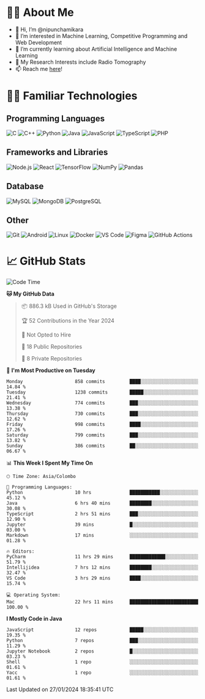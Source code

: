 # 🙋‍♂️ About Me
- 👋 Hi, I’m @nipunchamikara
- 👀 I’m interested in Machine Learning, Competitive Programming and Web Development
- 🌱 I’m currently learning about Artificial Intelligence and Machine Learning
- 📜 My Research Interests include Radio Tomography
- 📫 Reach me [here](mailto:nipunchamikara@yahoo.com)!

# 👨‍💻 Familiar Technologies

## Programming Languages
![C](https://img.icons8.com/color/48/000000/c-programming.png "C")
![C++](https://img.icons8.com/color/48/000000/c-plus-plus-logo.png "C++")
![Python](https://img.icons8.com/color/48/000000/python.png "Python")
![Java](https://img.icons8.com/color/48/000000/java-coffee-cup-logo.png "Java")
![JavaScript](https://img.icons8.com/color/48/000000/javascript.png "JavaScript")
![TypeScript](https://img.icons8.com/color/48/000000/typescript.png "TypeScript")
![PHP](https://img.icons8.com/officel/48/000000/php-logo.png "PHP")

## Frameworks and Libraries
![Node.js](https://img.icons8.com/color/48/000000/nodejs.png "Node.js")
![React](https://img.icons8.com/officel/48/000000/react.png "React")
![TensorFlow](https://img.icons8.com/color/48/000000/tensorflow.png "TensorFlow")
![NumPy](https://img.icons8.com/color/48/000000/numpy.png "NumPy")
![Pandas](https://img.icons8.com/color/48/000000/pandas.png "Pandas")

## Database
![MySQL](https://img.icons8.com/color/48/000000/mysql-logo.png "MySQL")
![MongoDB](https://img.icons8.com/color/48/000000/mongodb.png "MongoDB")
![PostgreSQL](https://img.icons8.com/color/48/000000/postgreesql.png "PostgreSQL")

## Other
![Git](https://img.icons8.com/color/48/000000/git.png "Git")
![Android](https://img.icons8.com/color/48/000000/android-os.png "Android")
![Linux](https://img.icons8.com/color/48/000000/linux.png "Linux")
![Docker](https://img.icons8.com/color/48/000000/docker.png "Docker")
![VS Code](https://img.icons8.com/color/48/000000/visual-studio-code-2019.png "VS Code")
![Figma](https://img.icons8.com/color/48/000000/figma.png "Figma")
![GitHub Actions](https://img.icons8.com/color/48/000000/github.png "GitHub Actions")

# 📈 GitHub Stats

<!--START_SECTION:waka-->
![Code Time](http://img.shields.io/badge/Code%20Time-401%20hrs%2016%20mins-blue)

**🐱 My GitHub Data** 

> 📦 886.3 kB Used in GitHub's Storage 
 > 
> 🏆 52 Contributions in the Year 2024
 > 
> 🚫 Not Opted to Hire
 > 
> 📜 18 Public Repositories 
 > 
> 🔑 8 Private Repositories 
 > 
📅 **I'm Most Productive on Tuesday** 

```text
Monday                   858 commits         ████░░░░░░░░░░░░░░░░░░░░░   14.84 % 
Tuesday                  1238 commits        █████░░░░░░░░░░░░░░░░░░░░   21.41 % 
Wednesday                774 commits         ███░░░░░░░░░░░░░░░░░░░░░░   13.38 % 
Thursday                 730 commits         ███░░░░░░░░░░░░░░░░░░░░░░   12.62 % 
Friday                   998 commits         ████░░░░░░░░░░░░░░░░░░░░░   17.26 % 
Saturday                 799 commits         ███░░░░░░░░░░░░░░░░░░░░░░   13.82 % 
Sunday                   386 commits         ██░░░░░░░░░░░░░░░░░░░░░░░   06.67 % 
```


📊 **This Week I Spent My Time On** 

```text
🕑︎ Time Zone: Asia/Colombo

💬 Programming Languages: 
Python                   10 hrs              ███████████░░░░░░░░░░░░░░   45.12 % 
Java                     6 hrs 40 mins       ████████░░░░░░░░░░░░░░░░░   30.08 % 
TypeScript               2 hrs 51 mins       ███░░░░░░░░░░░░░░░░░░░░░░   12.90 % 
Jupyter                  39 mins             █░░░░░░░░░░░░░░░░░░░░░░░░   03.00 % 
Markdown                 17 mins             ░░░░░░░░░░░░░░░░░░░░░░░░░   01.28 % 

🔥 Editors: 
PyCharm                  11 hrs 29 mins      █████████████░░░░░░░░░░░░   51.79 % 
Intellijidea             7 hrs 12 mins       ████████░░░░░░░░░░░░░░░░░   32.47 % 
VS Code                  3 hrs 29 mins       ████░░░░░░░░░░░░░░░░░░░░░   15.74 % 

💻 Operating System: 
Mac                      22 hrs 11 mins      █████████████████████████   100.00 % 
```

**I Mostly Code in Java** 

```text
JavaScript               12 repos            █████░░░░░░░░░░░░░░░░░░░░   19.35 % 
Python                   7 repos             ███░░░░░░░░░░░░░░░░░░░░░░   11.29 % 
Jupyter Notebook         2 repos             █░░░░░░░░░░░░░░░░░░░░░░░░   03.23 % 
Shell                    1 repo              ░░░░░░░░░░░░░░░░░░░░░░░░░   01.61 % 
Yacc                     1 repo              ░░░░░░░░░░░░░░░░░░░░░░░░░   01.61 % 
```




 Last Updated on 27/01/2024 18:35:41 UTC
<!--END_SECTION:waka-->

